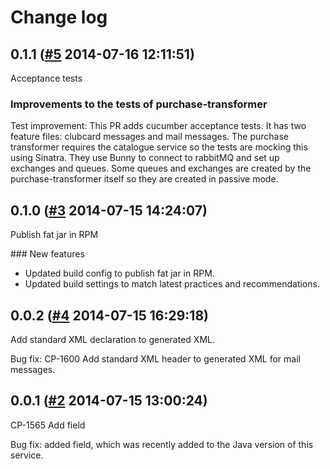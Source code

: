 # Change log

## 0.1.1 ([#5](https://git.mobcastdev.com/Hermes/purchase-transformer/pull/5) 2014-07-16 12:11:51)

Acceptance tests

### Improvements to the tests of purchase-transformer

Test improvement: This PR adds cucumber acceptance tests. It has two feature files: clubcard messages and mail messages. The purchase transformer requires the catalogue service so the tests are mocking this using Sinatra. They use Bunny to connect to rabbitMQ and set up exchanges and queues. Some queues and exchanges are created by the purchase-transformer itself so they are created in passive mode.

## 0.1.0 ([#3](https://git.mobcastdev.com/Hermes/purchase-transformer/pull/3) 2014-07-15 14:24:07)

Publish fat jar in RPM

### New features

- Updated build config to publish fat jar in RPM.
- Updated build settings to match latest practices and recommendations.


## 0.0.2 ([#4](https://git.mobcastdev.com/Hermes/purchase-transformer/pull/4) 2014-07-15 16:29:18)

Add standard XML declaration to generated XML.

Bug fix: CP-1600 Add standard XML header to generated XML for mail messages.

## 0.0.1 ([#2](https://git.mobcastdev.com/Hermes/purchase-transformer/pull/2) 2014-07-15 13:00:24)

CP-1565 Add <transactionValue> field

Bug fix: added <transactionValue> field, which was recently added to the Java version of this service.

